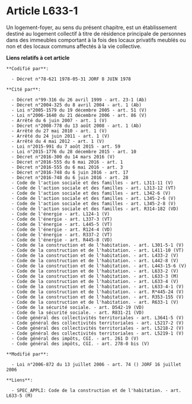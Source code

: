 # Article L633-1

Un logement-foyer, au sens du présent chapitre, est un établissement destiné au logement collectif à titre de résidence
principale de personnes dans des immeubles comportant à la fois des locaux privatifs meublés ou non et des locaux communs
affectés à la vie collective.

**Liens relatifs à cet article**

	**Codifié par**:

	  - Décret n°78-621 1978-05-31 JORF 8 JUIN 1978

	**Cité par**:

	  - Décret n°99-316 du 26 avril 1999 - art. 23-1 (Ab)
	  - Décret n°2004-325 du 8 avril 2004 - art. 1 (Ab)
	  - Loi n°2005-1579 du 19 décembre 2005 - art. 51 (V)
	  - Loi n°2006-1640 du 21 décembre 2006 - art. 86 (V)
	  - Arrêté du 6 juin 2007 - art. 1 (V)
	  - Décret n°2008-778 du 13 août 2008 - art. 1 (Ab)
	  - Arrêté du 27 mai 2010 - art. 1 (V)
	  - Arrêté du 24 juin 2011 - art. 1 (V)
	  - Arrêté du 4 mai 2012 - art. 1 (V)
	  - Loi n°2015-991 du 7 août 2015 - art. 59
	  - Loi n°2015-1776 du 28 décembre 2015 - art. 10
	  - Décret n°2016-300 du 14 mars 2016 (V)
	  - Décret n°2016-555 du 6 mai 2016 - art. 1
	  - Décret n°2016-555 du 6 mai 2016 - art. 3
	  - Décret n°2016-748 du 6 juin 2016 - art. 17
	  - Décret n°2016-748 du 6 juin 2016 - art. 28
	  - Code de l'action sociale et des familles - art. L311-11 (V)
	  - Code de l'action sociale et des familles - art. L313-12 (VT)
	  - Code de l'action sociale et des familles - art. L342-6 (V)
	  - Code de l'action sociale et des familles - art. L345-2-6 (V)
	  - Code de l'action sociale et des familles - art. L345-2-8 (V)
	  - Code de l'action sociale et des familles - art. R314-182 (VD)
	  - Code de l'énergie - art. L124-1 (V)
	  - Code de l'énergie - art. L337-3 (VT)
	  - Code de l'énergie - art. L445-5 (VT)
	  - Code de l'énergie - art. R124-4 (VD)
	  - Code de l'énergie - art. R337-2 (VT)
	  - Code de l'énergie - art. R445-8 (VD)
	  - Code de la construction et de l'habitation. - art. L301-5-1 (V)
	  - Code de la construction et de l'habitation. - art. L411-10 (VT)
	  - Code de la construction et de l'habitation. - art. L433-2 (V)
	  - Code de la construction et de l'habitation. - art. L442-8 (V)
	  - Code de la construction et de l'habitation. - art. L443-15-6 (V)
	  - Code de la construction et de l'habitation. - art. L633-2 (V)
	  - Code de la construction et de l'habitation. - art. L633-3 (M)
	  - Code de la construction et de l'habitation. - art. L633-4 (V)
	  - Code de la construction et de l'habitation. - art. L633-4-1 (V)
	  - Code de la construction et de l'habitation. - art. R*445-24 (V)
	  - Code de la construction et de l'habitation. - art. R353-155 (V)
	  - Code de la construction et de l'habitation. - art. R633-1 (V)
	  - Code de la sécurité sociale. - art. D542-19 (VD)
	  - Code de la sécurité sociale. - art. R831-21 (VD)
	  - Code général des collectivités territoriales - art. L3641-5 (V)
	  - Code général des collectivités territoriales - art. L5217-2 (V)
	  - Code général des collectivités territoriales - art. L5218-2 (V)
	  - Code général des collectivités territoriales - art. L5219-1 (V)
	  - Code général des impôts, CGI. - art. 261 D (V)
	  - Code général des impôts, CGI. - art. 278-0 bis (V)

	**Modifié par**:

	  - Loi n°2006-872 du 13 juillet 2006 - art. 74 () JORF 16 juillet 2006

	**Liens**:

	  - SPEC_APPLI: Code de la construction et de l'habitation. - art. L633-5 (M)
